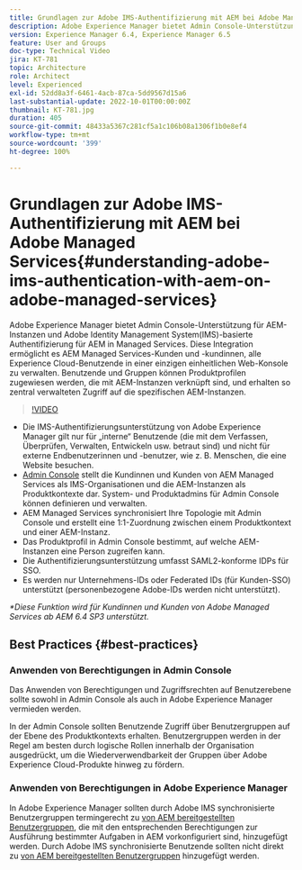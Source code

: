 ```yaml
---
title: Grundlagen zur Adobe IMS-Authentifizierung mit AEM bei Adobe Managed Services
description: Adobe Experience Manager bietet Admin Console-Unterstützung für AEM Instanzen und Adobe IMS (Identity Management System)-basierte Authentifizierung für AEM in Managed Services. Diese Integration ermöglicht es AEM Managed Services-Kunden und -kundinnen, alle Experience Cloud-Benutzende in einer einzigen einheitlichen Web-Konsole zu verwalten. Benutzende und Gruppen können Produktprofilen zugewiesen werden, die mit AEM-Instanzen verknüpft sind, und erhalten so zentral verwalteten Zugriff auf die spezifischen AEM-Instanzen.
version: Experience Manager 6.4, Experience Manager 6.5
feature: User and Groups
doc-type: Technical Video
jira: KT-781
topic: Architecture
role: Architect
level: Experienced
exl-id: 52dd8a3f-6461-4acb-87ca-5dd9567d15a6
last-substantial-update: 2022-10-01T00:00:00Z
thumbnail: KT-781.jpg
duration: 405
source-git-commit: 48433a5367c281cf5a1c106b08a1306f1b0e8ef4
workflow-type: tm+mt
source-wordcount: '399'
ht-degree: 100%

---
```


# Grundlagen zur Adobe IMS-Authentifizierung mit AEM bei Adobe Managed Services{#understanding-adobe-ims-authentication-with-aem-on-adobe-managed-services}

Adobe Experience Manager bietet Admin Console-Unterstützung für AEM-Instanzen und Adobe Identity Management System(IMS)-basierte Authentifizierung für AEM in Managed Services. Diese Integration ermöglicht es AEM Managed Services-Kunden und -kundinnen, alle Experience Cloud-Benutzende in einer einzigen einheitlichen Web-Konsole zu verwalten. Benutzende und Gruppen können Produktprofilen zugewiesen werden, die mit AEM-Instanzen verknüpft sind, und erhalten so zentral verwalteten Zugriff auf die spezifischen AEM-Instanzen.

>[!VIDEO](https://video.tv.adobe.com/v/26170?quality=12&learn=on)

* Die IMS-Authentifizierungsunterstützung von Adobe Experience Manager gilt nur für „interne“ Benutzende (die mit dem Verfassen, Überprüfen, Verwalten, Entwickeln usw. betraut sind) und nicht für externe Endbenutzerinnen und -benutzer, wie z. B. Menschen, die eine Website besuchen.
* [Admin Console](https://adminconsole.adobe.com/) stellt die Kundinnen und Kunden von AEM Managed Services als IMS-Organisationen und die AEM-Instanzen als Produktkontexte dar. System- und Produktadmins für Admin Console können definieren und verwalten.
* AEM Managed Services synchronisiert Ihre Topologie mit Admin Console und erstellt eine 1:1-Zuordnung zwischen einem Produktkontext und einer AEM-Instanz.
* Das Produktprofil in Admin Console bestimmt, auf welche AEM-Instanzen eine Person zugreifen kann.
* Die Authentifizierungsunterstützung umfasst SAML2-konforme IDPs für SSO.
* Es werden nur Unternehmens-IDs oder Federated IDs (für Kunden-SSO) unterstützt (personenbezogene Adobe-IDs werden nicht unterstützt).

*&#42;Diese Funktion wird für Kundinnen und Kunden von Adobe Managed Services ab AEM 6.4 SP3 unterstützt.*

## Best Practices {#best-practices}

### Anwenden von Berechtigungen in Admin Console

Das Anwenden von Berechtigungen und Zugriffsrechten auf Benutzerebene sollte sowohl in Admin Console als auch in Adobe Experience Manager vermieden werden.

In der Admin Console sollten Benutzende Zugriff über Benutzergruppen auf der Ebene des Produktkontexts erhalten. Benutzergruppen werden in der Regel am besten durch logische Rollen innerhalb der Organisation ausgedrückt, um die Wiederverwendbarkeit der Gruppen über Adobe Experience Cloud-Produkte hinweg zu fördern.

### Anwenden von Berechtigungen in Adobe Experience Manager

In Adobe Experience Manager sollten durch Adobe IMS synchronisierte Benutzergruppen termingerecht zu [von AEM bereitgestellten Benutzergruppen](https://experienceleague.adobe.com/docs/experience-manager-65/administering/security/security.html?lang=de), die mit den entsprechenden Berechtigungen zur Ausführung bestimmter Aufgaben in AEM vorkonfiguriert sind, hinzugefügt werden. Durch Adobe IMS synchronisierte Benutzende sollten nicht direkt zu [von AEM bereitgestellten Benutzergruppen](https://experienceleague.adobe.com/docs/experience-manager-65/administering/security/security.html?lang=de) hinzugefügt werden.
